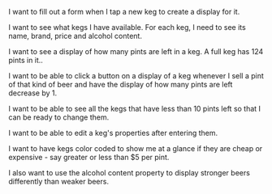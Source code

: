 I want to fill out a form when I tap a new keg to create a display for it.


I want to see what kegs I have available. For each keg, I need to see its name, brand, price and alcohol content.


I want to see a display of how many pints are left in a keg. A full keg has 124 pints in it..


I want to be able to click a button on a display of a keg whenever I sell a pint of that kind of beer and have the display of how many pints are left decrease by 1.


I want to be able to see all the kegs that have less than 10 pints left so that I can be ready to change them.


I want to be able to edit a keg's properties after entering them.


I want to have kegs color coded to show me at a glance if they are cheap or expensive - say greater or less than $5 per pint.


I also want to use the alcohol content property to display stronger beers differently than weaker beers.
